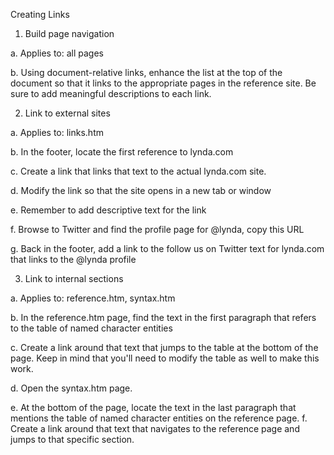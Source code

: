Creating Links


1.	Build page navigation
		
a.	Applies to: all pages
			
b.	Using document-relative links, enhance the list at the top of the document so that it links to the appropriate pages in the reference site. 
Be sure to add meaningful descriptions to each link.


2.	Link to external sites
			
a.	Applies to: links.htm
			
b.	In the footer, locate the first reference to lynda.com
			
c. Create a link that links that text to the actual lynda.com site.
			
d. Modify the link so that the site opens in a new tab or window
			
e. Remember to add descriptive text for the link
			
f. Browse to Twitter and find the profile page for @lynda, copy this URL
			
g. Back in the footer, add a link to the follow us on Twitter text for lynda.com that links to the @lynda profile


3.	Link to internal sections
			
a.	Applies to: reference.htm, syntax.htm
			
b.	In the reference.htm page, find the text in the first paragraph that refers to the table of named character entities
			
c. Create a link around that text that jumps to the table at the bottom of the page. 
Keep in mind that you'll need to modify the table as well to make this work.
			
d. Open the syntax.htm page. 
			
e. At the bottom of the page, locate the text in the last paragraph that mentions the table of named character entities on the reference page.
			f. Create a link around that text that navigates to the reference page and jumps to that specific section.
